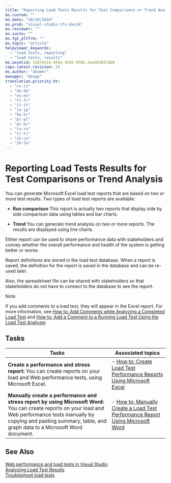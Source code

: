 ```yaml
---
title: "Reporting Load Tests Results for Test Comparisons or Trend Analysis | hehe"
ms.custom: ""
ms.date: "10/19/2016"
ms.prod: "visual-studio-tfs-dev14"
ms.reviewer: ""
ms.suite: ""
ms.tgt_pltfrm: ""
ms.topic: "article"
helpviewer_keywords: 
  - "load tests, reporting"
  - "load tests, results"
ms.assetid: 31874114-459a-45d5-9f8b-2ea503627db8
caps.latest.revision: 24
ms.author: "ahomer"
manager: "douge"
translation.priority.ht: 
  - "cs-cz"
  - "de-de"
  - "es-es"
  - "fr-fr"
  - "it-it"
  - "ja-jp"
  - "ko-kr"
  - "pl-pl"
  - "pt-br"
  - "ru-ru"
  - "tr-tr"
  - "zh-cn"
  - "zh-tw"
---
```

# Reporting Load Tests Results for Test Comparisons or Trend Analysis
You can generate Microsoft Excel load test reports that are based on two or more test results. Two types of load test reports are available:  
  
-   **Run comparison** This report is actually two reports that display side by side comparison data using tables and bar charts.  
  
-   **Trend** You can generate trend analysis on two or more reports. The results are displayed using line charts.  
  
 Either report can be used to share performance data with stakeholders and convey whether the overall performance and health of the system is getting better or worse.  
  
 Report definitions are stored in the load test database. When a report is saved, the definition for the report is saved in the database and can be re-used later.  
  
 Also, the spreadsheet file can be shared with stakeholders so that stakeholders do not have to connect to the database to see the report.  
  
> [!NOTE]
>  If you add comments to a load test, they will appear in the Excel report. For more information, see [How to: Add Comments while Analyzing a Completed Load Test](../test/e6b68940-4fb6-4bd6-bcde-f6477adc7af9.md) and [How to: Add a Comment to a Running Load Test Using the Load Test Analyzer](../test_notintoc/how-to--add-a-comment-to-a-running-load-test-using-the-load-test-analyzer.md).  
  
## Tasks  
  
|Tasks|Associated topics|  
|-----------|-----------------------|  
|**Create a performance and stress report:** You can create reports on your load and Web performance tests, using Microsoft Excel.|-   [How to: Create Load Test Performance Reports Using Microsoft Excel](../test/how-to--create-load-test-performance-reports-using-microsoft-excel.md)|  
|**Manually create a performance and stress report by using Microsoft Word:** You can create reports on your load and Web performance tests manually by copying and pasting summary, table, and graph data to a Microsoft Word document.|-   [How to: Manually Create a Load Test Performance Report Using Microsoft Word](../test/how-to--manually-create-a-load-test-performance-report-using-microsoft-word.md)|  
  
## See Also  
 [Web performance and load tests in Visual Studio](../test_notintoc/web-performance-and-load-tests-in-visual-studio.md)   
 [Analyzing Load Test Results](../test/analyzing-load-test-results-using-the-load-test-analyzer.md)   
 [Troubleshoot load tests](../test_notintoc/troubleshoot-load-tests.md)